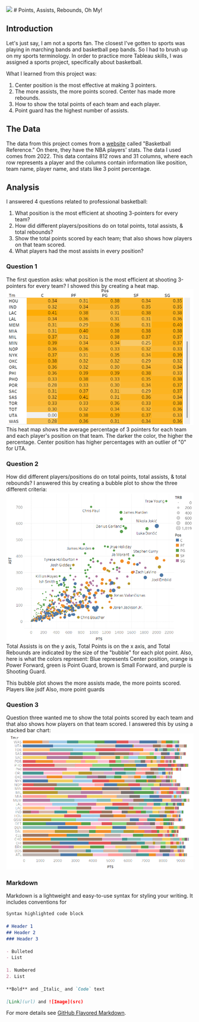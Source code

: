 <img src="images/"/>
# Points, Assists, Rebounds, Oh My!

## Introduction
Let's just say, I am not a sports fan. The closest I've gotten to sports was playing in marching bands and basketball pep bands. So I had to brush up on my sports terminology. In order to practice more Tableau skills, I was assigned a sports project, specifically about basketball.

What I learned from this project was:
  1. Center position is the most effective at making 3 pointers.
  2. The more assists, the more points scored. Center has made more rebounds.
  3. How to show the total points of each team and each player.
  4. Point guard has the highest number of assists.


## The Data
The data from this project comes from a <a href="https://www.basketball-reference.com/leagues/NBA_2022_totals.html">website</a> called "Basketball Reference." On there, they have the NBA players' stats. The data I used comes from 2022. This data contains 812 rows and 31 columns, where each row represents a player and the columns contain information like position, team name, player name, and stats like 3 point percentage.

## Analysis

I answered 4 questions related to professional basketball:
  1. What position is the most efficient at shooting 3-pointers for every team?
  2. How did different players/positions do on total points, total assists, & total rebounds?
  3. Show the total points scored by each team; that also shows how players on that team scored.
  4. What players had the most assists in every position?

### Question 1
The first question asks: what position is the most efficient at shooting 3-pointers for every team? I showed this by creating a heat map.
<img src="images/Tableau Heat Map.png"/> <br>
This heat map shows the average percentage of 3 pointers for each team and each player's position on that team. The darker the color, the higher the percentage. Center position has higher percentages with an outlier of "0" for UTA. 

### Question 2
How did different players/positions do on total points, total assists, & total rebounds? I answered this by creating a bubble plot to show the three different criteria: <br>
<img src="images/Tableau Bubble Chart.png"/> <br>
Total Assists is on the y axis, Total Points is on the x axis, and Total Rebounds are indicated by the size of the "bubble" for each plot point. Also, here is what the colors represent: Blue represents Center position, orange is Power Forward, green is Point Guard, brown is Small Forward, and purple is Shooting Guard.

This bubble plot shows the more assists made, the more points scored. Players like jsdf Also, more point guards 

### Question 3
Question three wanted me to show the total points scored by each team and that also shows how players on that team scored. I answered this by using a stacked bar chart:
<img src="images/Tableau Stacked Bar Chart.png"/> <br>




### Markdown

Markdown is a lightweight and easy-to-use syntax for styling your writing. It includes conventions for

```markdown
Syntax highlighted code block

# Header 1
## Header 2
### Header 3

- Bulleted
- List

1. Numbered
2. List

**Bold** and _Italic_ and `Code` text

[Link](url) and ![Image](src)
```

For more details see [GitHub Flavored Markdown](https://guides.github.com/features/mastering-markdown/).

